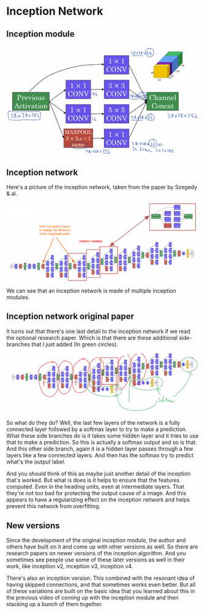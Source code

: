# Inception Network

## Inception module

![](img/inception_module.png)

## Inception network

Here's a picture of the inception network, taken from the paper by Szegedy & al.

![](img/inception_network.png)

We can see that an inception network is made of multiple inception modules.

## Inception network original paper

It turns out that there's one last detail to the inception network if we read the optional research paper. Which is that there are these additional side-branches that I just added (In green circles).

![](img/inception_network2.png)

So what do they do? Well, the last few layers of the network is a fully connected layer followed by a softmax layer to try to make a prediction. What these side branches do is it takes some hidden layer and it tries to use that to make a prediction. So this is actually a softmax output and so is that. And this other side branch, again it is a hidden layer passes through a few layers like a few connected layers. And then has the softmax try to predict what's the output label.

And you should think of this as maybe just another detail of the inception that's worked. But what is does is it helps to ensure that the features computed. Even in the heading units, even at intermediate layers. That they're not too bad for protecting the output cause of a image. And this appears to have a regularizing effect on the inception network and helps prevent this network from overfitting.

## New versions

Since the development of the original inception module, the author and others have built on it and come up with other versions as well. So there are research papers on newer versions of the inception algorithm. And you sometimes see people use some of these later versions as well in their work, like inception v2, inception v3, inception v4.


There's also an inception version. This combined with the resonant idea of having skipped connections, and that sometimes works even better. But all of these variations are built on the basic idea that you learned about this in the previous video of coming up with the inception module and then stacking up a bunch of them together.
